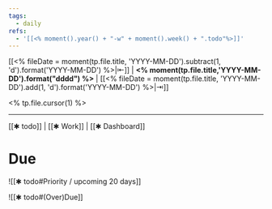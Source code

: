 ```yaml
---
tags:
  - daily
refs:
  - '[[<% moment().year() + "-w" + moment().week() + ".todo"%>]]'
---
```

[[<% fileDate = moment(tp.file.title, 'YYYY-MM-DD').subtract(1, 'd').format('YYYY-MM-DD') %>|⇤]]  | **<% moment(tp.file.title,'YYYY-MM-DD').format("dddd") %>** | [[<% fileDate = moment(tp.file.title, 'YYYY-MM-DD').add(1, 'd').format('YYYY-MM-DD') %>|⇥]]


<% tp.file.cursor(1) %>



***
[[✱ todo]] | [[✱ Work]] | [[✱ Dashboard]]
# Due

![[✱ todo#Priority / upcoming 20 days]]

![[✱ todo#(Over)Due]]
